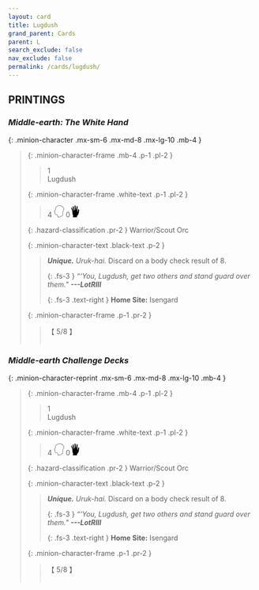 ```yaml
---
layout: card
title: Lugdush
grand_parent: Cards
parent: L
search_exclude: false
nav_exclude: false
permalink: /cards/lugdush/
---
```


## PRINTINGS


### _Middle-earth: The White Hand_

{: .minion-character .mx-sm-6 .mx-md-8 .mx-lg-10 .mb-4 }
> {: .minion-character-frame .mb-4 .p-1 .pl-2 }
> > <div class="hazard-mp">1</div>
> > <div class="card-name">Lugdush</div>
>
> {: .minion-character-frame .white-text .p-1 .pl-2 }
> > 4 ![](/assets/images/mind.svg) 0![](/assets/images/di.svg)
>
> {: .hazard-classification .pr-2 }
> Warrior/Scout Orc
>
> {: .minion-character-text .black-text .p-2 }
> > _**Unique.**_ _Uruk-hai._ Discard on a body check result of 8. 
> > 
> > {: .fs-3 } 
> > _“‘You, Lugdush, get two others and stand guard over them."_ ***---&#65279;LotRIII***  
> > 
> > {: .fs-3 .text-right } 
> > **Home Site:** Isengard 
>
> {: .minion-character-frame .p-1 .pr-2 }
> > <div class="card-shield">【 5/8 】</div>
> > <div class="card-corruption-white">&nbsp;</div>

### _Middle-earth Challenge Decks_

{: .minion-character-reprint .mx-sm-6 .mx-md-8 .mx-lg-10 .mb-4 }
> {: .minion-character-frame .mb-4 .p-1 .pl-2 }
> > <div class="hazard-mp">1</div>
> > <div class="card-name">Lugdush</div>
>
> {: .minion-character-frame .white-text .p-1 .pl-2 }
> > 4 ![](/assets/images/mind.svg) 0![](/assets/images/di.svg)
>
> {: .hazard-classification .pr-2 }
> Warrior/Scout Orc
>
> {: .minion-character-text .black-text .p-2 }
> > _**Unique.**_ _Uruk-hai._ Discard on a body check result of 8. 
> > 
> > {: .fs-3 } 
> > _“‘You, Lugdush, get two others and stand guard over them."_ ***---&#65279;LotRIII***  
> > 
> > {: .fs-3 .text-right } 
> > **Home Site:** Isengard 
>
> {: .minion-character-frame .p-1 .pr-2 }
> > <div class="card-shield">【 5/8 】</div>
> > <div class="card-corruption-white">&nbsp;</div>
